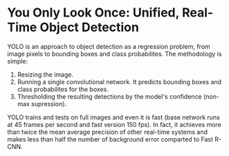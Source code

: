 # You Only Look Once: Unified, Real-Time Object Detection

YOLO is an approach to object detection as a regression problem, from image pixels to bounding boxes and class probabilites.
The methodology is simple:
1) Resizing the image. 
2) Running a single convolutional network. It predicts bounding boxes and class probabilites for the boxes.
3) Thresholding the resulting detections by the model's confidence (non-max supression).

YOLO trains and tests on full images and even it is fast (base network runs at 45 frames per second and fast version 150 fps). In fact, it achieves more than twice the mean average precision of other real-time systems and makes less than half the number of background error comparted to Fast R-CNN.



